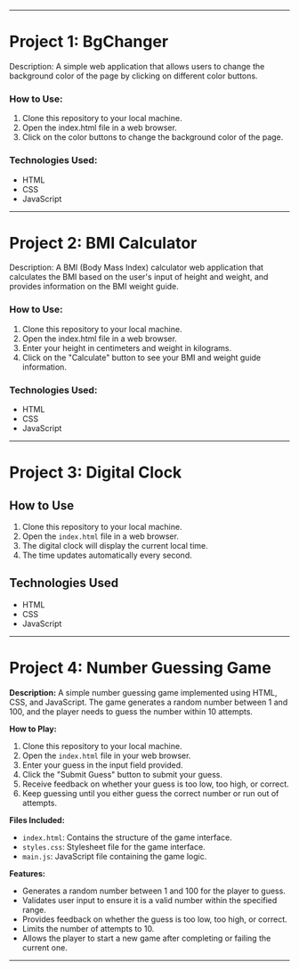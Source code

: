
---

# Project 1: BgChanger

Description: A simple web application that allows users to change the background color of the page by clicking on different color buttons.

### How to Use:

1. Clone this repository to your local machine.
2. Open the index.html file in a web browser.
3. Click on the color buttons to change the background color of the page.

### Technologies Used:
- HTML
- CSS
- JavaScript

---

# Project 2: BMI Calculator

Description: A BMI (Body Mass Index) calculator web application that calculates the BMI based on the user's input of height and weight, and provides information on the BMI weight guide.

### How to Use:

1. Clone this repository to your local machine.
2. Open the index.html file in a web browser.
3. Enter your height in centimeters and weight in kilograms.
4. Click on the "Calculate" button to see your BMI and weight guide information.

### Technologies Used:
- HTML
- CSS
- JavaScript

---

# Project 3: Digital Clock

## How to Use

1. Clone this repository to your local machine.
2. Open the `index.html` file in a web browser.
3. The digital clock will display the current local time.
4. The time updates automatically every second.

## Technologies Used

- HTML
- CSS
- JavaScript

---

# Project 4: Number Guessing Game

**Description:**
A simple number guessing game implemented using HTML, CSS, and JavaScript. The game generates a random number between 1 and 100, and the player needs to guess the number within 10 attempts.

**How to Play:**
1. Clone this repository to your local machine.
2. Open the `index.html` file in your web browser.
3. Enter your guess in the input field provided.
4. Click the "Submit Guess" button to submit your guess.
5. Receive feedback on whether your guess is too low, too high, or correct.
6. Keep guessing until you either guess the correct number or run out of attempts.

**Files Included:**
- `index.html`: Contains the structure of the game interface.
- `styles.css`: Stylesheet file for the game interface.
- `main.js`: JavaScript file containing the game logic.

**Features:**
- Generates a random number between 1 and 100 for the player to guess.
- Validates user input to ensure it is a valid number within the specified range.
- Provides feedback on whether the guess is too low, too high, or correct.
- Limits the number of attempts to 10.
- Allows the player to start a new game after completing or failing the current one.

---
